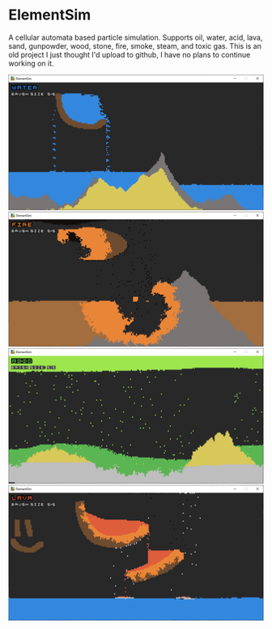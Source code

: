 # ElementSim

A cellular automata based particle simulation. Supports oil, water, acid, lava, sand, gunpowder, wood, stone, fire, smoke, steam, and toxic gas. This is an old project I just thought I'd upload to github, I have no plans to continue working on it.

![alt text](https://github.com/frozein/ElementSim/blob/master/screenshots/1.PNG?raw=true)
![alt text](https://github.com/frozein/ElementSim/blob/master/screenshots/2.PNG?raw=true)
![alt text](https://github.com/frozein/ElementSim/blob/master/screenshots/3.PNG?raw=true)
![alt text](https://github.com/frozein/ElementSim/blob/master/screenshots/4.PNG?raw=true)
